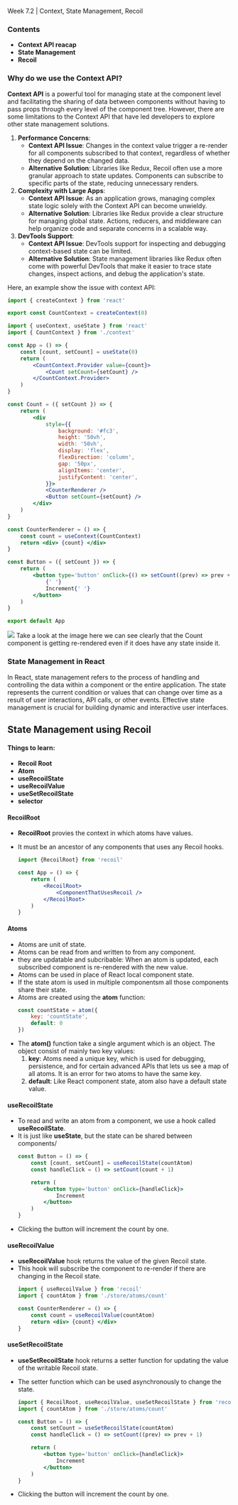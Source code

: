 Week 7.2 | Context, State Management, Recoil

### Contents
- **Context API reacap**
- **State Management**
- **Recoil**

### Why do we use the Context API?
**Context API** is a powerful tool for managing state at the component level and facilitating the sharing of data between components without having to pass props through every level of the component tree. However, there are some limitations to the Context API that have led developers to explore other state management solutions. 
1. **Performance Concerns**:
    - **Context API Issue**: Changes in the context value trigger a re-render for all components subscribed to that context, regardless of whether they depend on the changed data.
    - **Alternative Solution**: Libraries like Redux, Recoil often use a more granular approach to state updates. Components can subscribe to specific parts of the state, reducing unnecessary renders.
2. **Complexity with Large Apps**:
    - **Context API Issue**: As an application grows, managing complex state logic solely with the Context API can become unwieldy.
    - **Alternative Solution**: Libraries like Redux provide a clear structure for managing global state. Actions, reducers, and middleware can help organize code and separate concerns in a scalable way.
3. **DevTools Support**:
    - **Context API Issue**: DevTools support for inspecting and debugging context-based state can be limited.
    - **Alternative Solution**: State management libraries like Redux often come with powerful DevTools that make it easier to trace state changes, inspect actions, and debug the application's state.

Here, an example show the issue with context API:
 ``` jsx
import { createContext } from 'react'

export const CountContext = createContext(0)
```
``` jsx
import { useContext, useState } from 'react'
import { CountContext } from './context'

const App = () => {
    const [count, setCount] = useState(0)
    return (
        <CountContext.Provider value={count}>
            <Count setCount={setCount} />
        </CountContext.Provider>
    )
}

const Count = ({ setCount }) => {
    return (
        <div
            style={{
                background: '#fc3',
                height: '50vh',
                width: '50vh',
                display: 'flex',
                flexDirection: 'column',
                gap: '50px',
                alignItems: 'center',
                justifyContent: 'center',
            }}>
            <CounterRenderer />
            <Button setCount={setCount} />
        </div>
    )
}

const CounterRenderer = () => {
    const count = useContext(CountContext)
    return <div> {count} </div>
}

const Button = ({ setCount }) => {
    return (
        <button type='button' onClick={() => setCount((prev) => prev + 1)}>
            {' '}
            Increment{' '}
        </button>
    )
}

export default App
```
![](images/counter-context-api.png)
Take a look at the image here we can see clearly that the Count component is getting re-rendered even if it does have any state inside it.

### State Management in React
In React, state management refers to the process of handling and controlling the data within a component or the entire application. The state represents the current condition or values that can change over time as a result of user interactions, API calls, or other events. Effective state management is crucial for building dynamic and interactive user interfaces.

## State Management using Recoil
#### Things to learn:
- **Recoil Root**
- **Atom**
- **useRecoilState**
- **useRecoilValue**
- **useSetRecoilState**
- **selector**

#### RecoilRoot
- **RecoilRoot** provies the context in which atoms have values.
- It must be an ancestor of any components that uses any Recoil hooks.

    ```jsx
    import {RecoilRoot} from 'recoil'

    const App = () => {
        return (
            <RecoilRoot>
                <ComponentThatUsesRecoil />
            </RecoilRoot>
        )
    }
    ```

#### Atoms
- Atoms are unit of state.
- Atoms can be read from and written to from any component.
- they are updatable and subcribable: When an atom is updated, each subscribed component is re-rendered with the new value.
- Atoms can be used in place of React local component state.
- If the state atom is used in multiple componentsm all those components share their state.
- Atoms are created using the **atom** function:
    ``` jsx
    const countState = atom({
        key: 'countState',
        default: 0
    })
    ```
- The **atom()** function take a single argument which is an object. The object consist of mainly two key values:
    1. **key**: Atoms need a unique key, which is used for debugging, persistence, and for certain advanced APIs that lets us see a map of all atoms. It is an error for two atoms to have the same key.
    2. **default**: Like React component state, atom also have a default state value.

#### useRecoilState
- To read and write an atom from a component, we use a hook called **useRecoilState**.
- It is just like **useState**, but the state can be shared between components/
    ``` jsx
    const Button = () => {
        const [count, setCount] = useRecoilState(countAtom)
        const handleClick = () => setCount(count + 1)

        return (
            <button type='button' onClick={handleClick}>
                Increment
            </button>
        )
    }
    ```
- Clicking the button will increment the count by one.

#### useRecoilValue
- **useRecoilValue** hook returns the value of the given Recoil state.
- This hook will subscribe the component to re-render if there are changing in the Recoil state.
    ``` jsx
    import { useRecoilValue } from 'recoil'
    import { countAtom } from './store/atoms/count'
    
    const CounterRenderer = () => {
        const count = useRecoilValue(countAtom)
        return <div> {count} </div>
    }
    ```

#### useSetRecoilState
- **useSetRecoilState** hook returns a setter function for updating the value of the writable Recoil state.
- The setter function which can be used asynchronously to change the state.

    ``` jsx
    import { RecoilRoot, useRecoilValue, useSetRecoilState } from 'recoil'
    import { countAtom } from './store/atoms/count'

    const Button = () => {
        const setCount = useSetRecoilState(countAtom)
        const handleClick = () => setCount((prev) => prev + 1)

        return (
            <button type='button' onClick={handleClick}>
                Increment
            </button>
        )
    }
    ```
- Clicking the button will increment the count by one.
